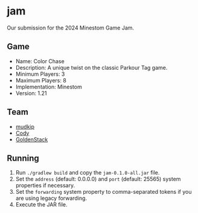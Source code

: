 # jam
Our submission for the 2024 Minestom Game Jam.

## Game
- Name: Color Chase
- Description: A unique twist on the classic Parkour Tag game.
- Minimum Players: 3
- Maximum Players: 8
- Implementation: Minestom
- Version: 1.21

## Team
- [mudkip](https://github.com/mudkipdev)
- [Cody](https://github.com/cody-quinn)
- [GoldenStack](https://github.com/GoldenStack)

## Running
1. Run `./gradlew build` and copy the `jam-0.1.0-all.jar` file.
2. Set the `address` (default: 0.0.0.0) and `port` (default: 25565) system properties if necessary.
3. Set the `forwarding` system property to comma-separated tokens if you are using legacy forwarding.
4. Execute the JAR file.
